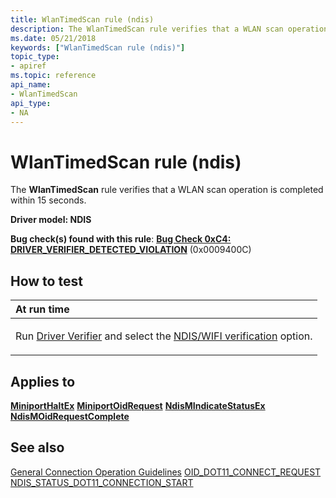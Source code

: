 ```yaml
---
title: WlanTimedScan rule (ndis)
description: The WlanTimedScan rule verifies that a WLAN scan operation is completed within 15 seconds.
ms.date: 05/21/2018
keywords: ["WlanTimedScan rule (ndis)"]
topic_type:
- apiref
ms.topic: reference
api_name:
- WlanTimedScan
api_type:
- NA
---
```


# WlanTimedScan rule (ndis)


The **WlanTimedScan** rule verifies that a WLAN scan operation is completed within 15 seconds.

**Driver model: NDIS**

**Bug check(s) found with this rule**: [**Bug Check 0xC4: DRIVER\_VERIFIER\_DETECTED\_VIOLATION**](../debugger/bug-check-0xc4--driver-verifier-detected-violation.md) (0x0009400C)


## How to test

<table>
<colgroup>
<col width="100%" />
</colgroup>
<thead>
<tr class="header">
<th align="left">At run time</th>
</tr>
</thead>
<tbody>
<tr class="odd">
<td align="left"><p>Run <a href="/windows-hardware/drivers/devtest/driver-verifier" data-raw-source="[Driver Verifier](./driver-verifier.md)">Driver Verifier</a> and select the <a href="/windows-hardware/drivers/devtest/ndis-wifi-verification" data-raw-source="[NDIS/WIFI verification](./ndis-wifi-verification.md)">NDIS/WIFI verification</a> option.</p></td>
</tr>
</tbody>
</table>

 

## Applies to

[**MiniportHaltEx**](/windows-hardware/drivers/ddi/ndis/nc-ndis-miniport_halt)
[**MiniportOidRequest**](/windows-hardware/drivers/ddi/ndis/nc-ndis-miniport_oid_request)
[**NdisMIndicateStatusEx**](/windows-hardware/drivers/ddi/ndis/nf-ndis-ndismindicatestatusex)
[**NdisMOidRequestComplete**](/windows-hardware/drivers/ddi/ndis/nf-ndis-ndismoidrequestcomplete)
## See also

[General Connection Operation Guidelines](/previous-versions/windows/hardware/wireless/general-connection-operation-guidelines)
[OID\_DOT11\_CONNECT\_REQUEST](/previous-versions/windows/hardware/wireless/oid-dot11-connect-request)
[NDIS\_STATUS\_DOT11\_CONNECTION\_START](/previous-versions/windows/hardware/wireless/ndis-status-dot11-connection-start)

